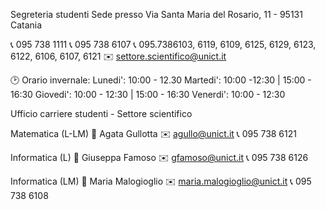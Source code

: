 Segreteria studenti
Sede presso Via Santa Maria del Rosario, 11 - 95131 Catania

📞 095 738 1111
📞 095 738 6107
📞 095.7386103, 6119, 6109, 6125, 6129, 6123, 6122, 6106, 6107, 6121
✉️ settore.scientifico@unict.it

🕑 Orario invernale:
Lunedi': 10:00 - 12.30
Martedi': 10:00 -12:30 | 15:00 - 16:30
Giovedi': 10:00 - 12:30 | 15:00 - 16:30
Venerdi': 10:00 - 12:30


Ufficio carriere studenti - Settore scientifico

Matematica (L-LM)
👤 Agata Gullotta
✉️ agullo@unict.it
📞 095 738 6121

Informatica (L)
👤 Giuseppa Famoso
✉️ gfamoso@unict.it
📞 095 738 6126

Informatica (LM)
👤 Maria Malogioglio
✉️ maria.malogioglio@unict.it
📞 095 738 6108
